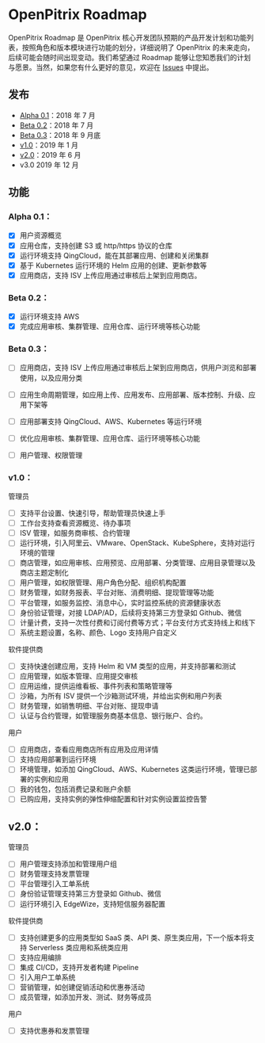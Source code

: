 # OpenPitrix Roadmap

OpenPitrix Roadmap 是 OpenPitrix 核心开发团队预期的产品开发计划和功能列表，按照角色和版本模块进行功能的划分，详细说明了 OpenPitrix 的未来走向，后续可能会随时间出现变动。我们希望通过 Roadmap 能够让您知悉我们的计划与愿景。当然，如果您有什么更好的意见，欢迎在 [Issues](https://github.com/openpitrix/openpitrix/issues) 中提出。

## 发布

- [Alpha 0.1](https://github.com/FeynmanZhou/openpitrix/blob/master/docs/Roadmap-zh.md#alpha-01)：2018 年 7 月
- [Beta 0.2](https://github.com/FeynmanZhou/openpitrix/blob/master/docs/Roadmap-zh.md#beta-02)：2018 年 7 月
- [Beta 0.3](https://github.com/FeynmanZhou/openpitrix/blob/master/docs/Roadmap-zh.md#beta-03)：2018 年 9 月底
- [v1.0](https://github.com/FeynmanZhou/openpitrix/blob/master/docs/Roadmap-zh.md#v10)：2019 年 1 月
- [v2.0](https://github.com/FeynmanZhou/openpitrix/blob/master/docs/Roadmap-zh.md#v20)：2019 年 6 月
- v3.0 2019 年 12 月

## 功能

### Alpha 0.1：

- [x] 用户资源概览
- [x] 应用仓库，支持创建 S3 或 http/https 协议的仓库
- [x] 运行环境支持 QingCloud，能在其部署应用、创建和关闭集群
- [x] 基于 Kubernetes 运行环境的 Helm 应用的创建、更新参数等
- [x] 应用商店，支持 ISV 上传应用通过审核后上架到应用商店。

### Beta 0.2：

- [x] 运行环境支持 AWS
- [x] 完成应用审核、集群管理、应用仓库、运行环境等核心功能

### Beta 0.3：
- [ ] 应用商店，支持 ISV 上传应用通过审核后上架到应用商店，供用户浏览和部署使用，以及应用分类
- [ ] 应用生命周期管理，如应用上传、应用发布、应用部署、版本控制、升级、应用下架等
- [ ] 应用部署支持 QingCloud、AWS、Kubernetes 等运行环境
- [ ] 优化应用审核、集群管理、应用仓库、运行环境等核心功能
- [ ] 用户管理、权限管理


### v1.0：

管理员

- [ ] 支持平台设置、快速引导，帮助管理员快速上手
- [ ] 工作台支持查看资源概览、待办事项
- [ ] ISV 管理，如服务商审核、合约管理
- [ ] 运行环境，引入阿里云、VMware、OpenStack、KubeSphere，支持对运行环境的管理
- [ ] 商店管理，如应用审核、应用预览、应用部署、分类管理、应用目录管理以及商店主题定制化
- [ ] 用户管理，如权限管理、用户角色分配、组织机构配置
- [ ] 财务管理，如财务报表、平台对账、消费明细、提现管理等功能
- [ ] 平台管理，如服务监控、消息中心，实时监控系统的资源健康状态
- [ ] 身份验证管理，对接 LDAP/AD，后续将支持第三方登录如 Github、微信
- [ ] 计量计费，支持一次性付费和订阅付费等方式；平台支付方式支持线上和线下
- [ ] 系统主题设置，名称、颜色、Logo 支持用户自定义

软件提供商

- [ ] 支持快速创建应用，支持 Helm 和 VM 类型的应用，并支持部署和测试
- [ ] 应用管理，如版本管理、应用提交审核
- [ ] 应用运维，提供运维看板、事件列表和策略管理等
- [ ] 沙箱，为所有 ISV 提供一个沙箱测试环境，并给出实例和用户列表
- [ ] 财务管理，如销售明细、平台对账、提现申请
- [ ] 认证与合约管理，如管理服务商基本信息、银行账户、合约。

用户

- [ ] 应用商店，查看应用商店所有应用及应用详情
- [ ] 支持应用部署到运行环境
- [ ] 环境管理，如添加 QingCloud、AWS、Kubernetes 这类运行环境，管理已部署的实例和应用
- [ ] 我的钱包，包括消费记录和账户余额
- [ ] 已购应用，支持实例的弹性伸缩配置和针对实例设置监控告警

## v2.0：

管理员

- [ ] 用户管理支持添加和管理用户组
- [ ] 财务管理支持发票管理
- [ ] 平台管理引入工单系统
- [ ] 身份验证管理支持第三方登录如 Github、微信
- [ ] 运行环境引入 EdgeWize，支持短信服务器配置

软件提供商

- [ ] 支持创建更多的应用类型如 SaaS 类、API 类、原生类应用，下一个版本将支持 Serverless 类应用和系统类应用
- [ ] 支持应用编排
- [ ] 集成 CI/CD，支持开发者构建 Pipeline
- [ ] 引入用户工单系统
- [ ] 营销管理，如创建促销活动和优惠券活动
- [ ] 成员管理，如添加开发、测试、财务等成员

用户

- [ ] 支持优惠券和发票管理

